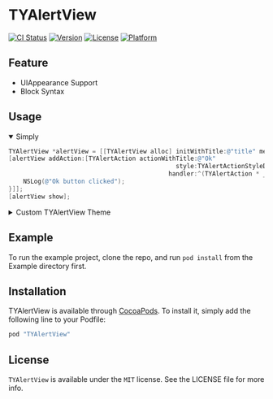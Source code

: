 TYAlertView
===

[![CI Status](http://img.shields.io/travis/luckytianyiyan/TYAlertView.svg?style=flat)](https://travis-ci.org/luckytianyiyan/TYAlertView)
[![Version](https://img.shields.io/cocoapods/v/TYAlertView.svg?style=flat)](http://cocoapods.org/pods/TYAlertView)
[![License](https://img.shields.io/badge/license-MIT%20License-blue.svg)](http://cocoapods.org/pods/TYAlertView)
[![Platform](https://img.shields.io/cocoapods/p/TYAlertView.svg?style=flat)](http://cocoapods.org/pods/TYAlertView)

Feature
---
- UIAppearance Support
- Block Syntax

Usage
---
<details open=1>
<summary>Simply</summary>

```objective-c
TYAlertView *alertView = [[TYAlertView alloc] initWithTitle:@"title" message:@"message"];
[alertView addAction:[TYAlertAction actionWithTitle:@"Ok"
                                              style:TYAlertActionStyleDefault
                                            handler:^(TYAlertAction * _Nonnull action) {
    NSLog(@"Ok button clicked");
}]];
[alertView show];
```

</details>

<details>
<summary>Custom TYAlertView Theme</summary>
```objective-c
[TYAlertView appearance].titleColor = [UIColor redColor];
[TYAlertView appearance].messageColor = [UIColor redColor];
[TYAlertView appearance].shadowRadius = 4.0f;
[TYAlertView appearance].popupViewBackgroundColor = [UIColor blueColor];
// Button Title Color
[[TYAlertView appearance] setButtonTitleColor:[UIColor yellowColor]
                               forActionStyle:TYAlertActionStyleDefault
                                     forState:UIControlStateNormal];
```
</details>

Example
---

To run the example project, clone the repo, and run `pod install` from the Example directory first.

Installation
---

TYAlertView is available through [CocoaPods](http://cocoapods.org). To install
it, simply add the following line to your Podfile:

```ruby
pod "TYAlertView"
```

License
---

`TYAlertView` is available under the `MIT` license. See the LICENSE file for more info.
